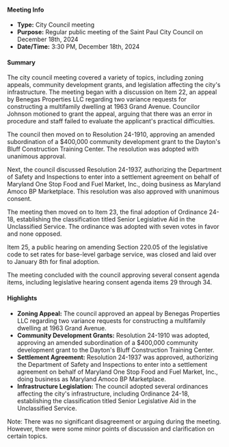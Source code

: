 #### Meeting Info
* **Type:** City Council meeting
* **Purpose:** Regular public meeting of the Saint Paul City Council on December 18th, 2024
* **Date/Time:** 3:30 PM, December 18th, 2024

#### Summary

The city council meeting covered a variety of topics, including zoning appeals, community development grants, and legislation affecting the city's infrastructure. The meeting began with a discussion on Item 22, an appeal by Benegas Properties LLC regarding two variance requests for constructing a multifamily dwelling at 1963 Grand Avenue. Councilor Johnson motioned to grant the appeal, arguing that there was an error in procedure and staff failed to evaluate the applicant's practical difficulties.

The council then moved on to Resolution 24-1910, approving an amended subordination of a $400,000 community development grant to the Dayton's Bluff Construction Training Center. The resolution was adopted with unanimous approval.

Next, the council discussed Resolution 24-1937, authorizing the Department of Safety and Inspections to enter into a settlement agreement on behalf of Maryland One Stop Food and Fuel Market, Inc., doing business as Maryland Amoco BP Marketplace. This resolution was also approved with unanimous consent.

The meeting then moved on to Item 23, the final adoption of Ordinance 24-18, establishing the classification titled Senior Legislative Aid in the Unclassified Service. The ordinance was adopted with seven votes in favor and none opposed.

Item 25, a public hearing on amending Section 220.05 of the legislative code to set rates for base-level garbage service, was closed and laid over to January 8th for final adoption.

The meeting concluded with the council approving several consent agenda items, including legislative hearing consent agenda items 29 through 34.

#### Highlights

* **Zoning Appeal:** The council approved an appeal by Benegas Properties LLC regarding two variance requests for constructing a multifamily dwelling at 1963 Grand Avenue.
* **Community Development Grants:** Resolution 24-1910 was adopted, approving an amended subordination of a $400,000 community development grant to the Dayton's Bluff Construction Training Center.
* **Settlement Agreement:** Resolution 24-1937 was approved, authorizing the Department of Safety and Inspections to enter into a settlement agreement on behalf of Maryland One Stop Food and Fuel Market, Inc., doing business as Maryland Amoco BP Marketplace.
* **Infrastructure Legislation:** The council adopted several ordinances affecting the city's infrastructure, including Ordinance 24-18, establishing the classification titled Senior Legislative Aid in the Unclassified Service.

Note: There was no significant disagreement or arguing during the meeting. However, there were some minor points of discussion and clarification on certain topics.

